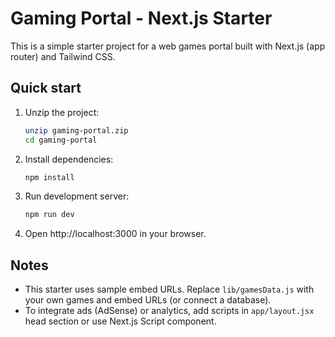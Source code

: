 # Gaming Portal - Next.js Starter

This is a simple starter project for a web games portal built with Next.js (app router) and Tailwind CSS.

## Quick start

1. Unzip the project:
   ```bash
   unzip gaming-portal.zip
   cd gaming-portal
   ```

2. Install dependencies:
   ```bash
   npm install
   ```

3. Run development server:
   ```bash
   npm run dev
   ```

4. Open http://localhost:3000 in your browser.

## Notes
- This starter uses sample embed URLs. Replace `lib/gamesData.js` with your own games and embed URLs (or connect a database).
- To integrate ads (AdSense) or analytics, add scripts in `app/layout.jsx` head section or use Next.js Script component.
